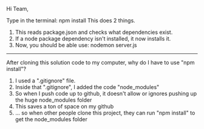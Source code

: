 Hi Team,

Type in the terminal: npm install
This does 2 things.

1. This reads package.json and checks what dependencies exist.
2. If a node package dependency isn't installed, it now installs it.
3. Now, you should be able use: nodemon server.js

---

After cloning this solution code to my computer, why do I have to use "npm install"?

1. I used a ".gitignore" file.
2. Inside that ".gitignore", I added the code "node_modules"
3. So when I push code up to github, it doesn't allow or ignores pushing up the huge node_modules folder
4. This saves a ton of space on my github
5. ... so when other people clone this project, they can run "npm install" to get the node_modules folder
